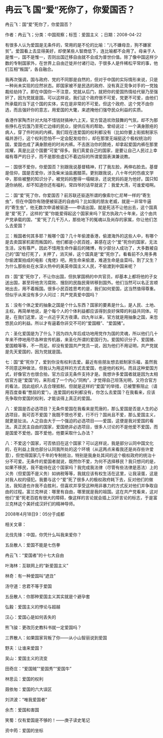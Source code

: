 # 冉云飞  国“爱”死你了，你爱国否？  
  
冉云飞：国“爱”死你了，你爱国否？  
作者：冉云飞；分类：中国观察；标签：爱国主义 ；日期：2008-04-22  
有很多人认为爱国是无条件的，常用的是不伦的比喻：“儿不嫌母丑，狗不嫌家贫”。爱国看上去显得美好，却使某些人智商低下，连比喻都不会用了。母亲于人是惟一，国不是惟一，否则出国迁移自由就不会成为普世价值。除了像中国这样少数的专制国家外，在世界上自由迁徙并付诸行动，于很多人是件稀松平常的事，他们互相“叛国”，各自融合。  
我再次强调，国与政府、党的不同那是自然的，但对于中国的实际情形来说，只是一种尚未实现的应然状态。即国家被不是民选的政府、没有真正竞争对手的一党独裁给劫持了。即在中国你一不注意，党就从后门，就把你的爱国热情给代替乃至强奸了，因为党就是国。可以这样说，我们这个政府很不可爱，党更不可爱，由他们所承载的当下这个国的实体，实在是非常的不可爱。但这个政府、这个党不由你选，而且强奸你的意志，用爱国的大氅，来遮掩他们强夺民众利益的实质。  
香港作家陶杰针对大陆不惜钱财搞神六上天，官方营造欢欣鼓舞的气氛，却不为那些挣扎在饥饿乃至死亡边缘的民众，提供应有的帮助，曾经说过：一个满身脓疮的病人，穿了件时尚的内裤。我们现在连爱国的权利都没有（比如你要上街抵制家乐福并游行，这个权利恐怕不一定会配发给你），却在那里无端挺这个极权统治的国，爱国也成了满身脓疮的时尚内裤。不去医治你的脓疮，却拿起爱国内裤在那里炫耀，真是比这个国要“可爱”得多。我们真爱自己的国家，是要让自己人民过上幸福有尊严的日子，而不是那些虚幻不着边际的所谓爱国表演兼说教。  
一：国很不爱你，你爱国否？别跟我说基督精神，打了我左脸，再伸右脸去。基督是信仰，国是否爱你，涉及柴米油盐酱醋茶。更别跟我说，八十年代的伤痕文学中，那些被整的知识分子，被党妈妈整得一塌糊涂，还说党妈妈是为他好。国只知道你纳税，却不知道你还有福利，常四爷的话早就说了：我爱大清，可谁爱咱啊。  
二：国“爱”死了你，你爱国否？前苏联还驱逐所谓的像索尔仁尼琴一样的“寄生虫”，但在中国你有随便被驱逐的自由吗？比如我的朋友老威，就是一非常牛逼的“寄生虫”，他无数次申请被驱逐——申请出国，就是死活不让他出去，这个国真是“爱”死了，这样的“爱”你能爱得起这个国家来吗？官方执政六十年来，这个由共产党承载的国，“爱”死了几千万人，那些地下的冤魂以及尚存的家属，你让他们怎么去爱国？  
三：叛国者何其多耶？叛哪个国？几十年偷渡香港，偷渡海外的这些人中，有哪个是去卖国家机密而叛国的，他们都是小民百姓，甚感在这个“爱”死你的国家，无法生活，没有尊严，因此不惜用生命作最后的赌博，有少部分人成功了，大多数被自己的“国”给打死了，关押了，消灭掉，这个国真是“爱”死你了。看看前不久用多弗尔偷渡案拍成的电影《鬼佬》吧。用生命来偷渡，难道生命是韭菜吗，割了又生？为什么那些处在水深火热中的美英帝国主义人民，不偷渡到中国来呢？  
四：国“爱”死你了，不让你出国，但执掌国柄的中共官员，却基本上都将他的子女送出国，甚至将他贪污腐败、搜刮的民脂民膏转移到国外。他们当然可以名正言顺地出去，用不着叛国。很多小民百姓思考的是，我们如何爱国，这当然值得尊重。但似乎从来没有多少人问过：共产党真爱中国吗？  
五：没有个体之爱的抽象之国是个什么东西？国家的要素是什么，是人民、土地、主权。再简单地说，是个每个人的个体利益都应该得到良好保障的利益共同体。可是，在我们这里，这一点近乎天方夜谭。四九年以来，官方就是用抽象之国，来忽悠民众的利益。所以才有逼着你非交不可的“爱国粮”、“爱国猪”。  
六：圣化爱国是为了什么？因为四九年后成功地用党作为国的灵魂，所以他们几十年来不停地用尽各种宣传机器，来圣化所谓的爱国行为。爱国知识分子、爱国猪、爱国粮等等，不一而足。却没有爱国共产党员一说，因为他们不用证明，共产党就是先天爱国的，因为党就是国。  
七：国“爱”死你了，爱到你没有权利去爱。最近有些朋友想去抵制家乐福，虽然我不同意这种做法，但我认为用这样的方式去爱国，也是他的权利。而且这种爱国方式，好像官方也很合拍，官方应该无条件支持才是。我想许多爱国者就是因为太相信官方是“爱国”的，来形成了一个内心“同构”，才觉得自己坦荡光明，又符合官方的看法，因此组织人去合理抵制，但就是这样的“爱国”的举措，已被警察阻止（请用百度查看“憋屈的爱”）。连爱国的权利都没有，你怎么去爱国？在我看来，应该先争取你爱国的权利，才能谈得上真正的爱国。  
八：爱国是否必选项目？无条件爱国在我看来是荒唐的，那么爱国是否是人生的必选项目，我可否不爱国？我既不恨也不爱，行不行？国尚且不爱，那么爱国主义，就更是扯淡。人之自由大于一个强迫的必选项目——爱国，这便是我对爱国的看法。真正民主自由的国家，爱国绝非必选项目，很多人讨论的不是他爱不爱国，而是国爱不爱他，国不爱他，他要采取什么办法？  
八：不爱这个国家，可否依旧在这个国家？可以这样说，我是部分认同中国文化的，在利益上我也部分认同我所处的这个环境（从这两点来看我还是尚存些许爱意），但觉得国家几千年的专制统治，特别是我身处其间的这个极权政府的统治十分不可爱。无条件的爱国者就说，既然你不爱，为何不选择移民？我只想问的是，如果不移民，我不能待在这个国家吗？我完成我法律（尽管有些法律是恶法）上的义务（但爱国不是义务）如纳税等等，我就应该有权生活在这里，让我滚蛋，这是对我人权的侵犯。我要与这个“爱”死了很多人的极权政府耗下去，反对他们的做法，我知道也许我不会胜利，但喜欢并享受这种用非暴力的方式反对他们并争取自由的过程。富兰克林说：哪里有自由，哪里就是我的祖国。这在共产党看来，这对他们“爱”死老百姓有很大的障碍，像这样的言论就会插上汉奸言论的标志，于是富兰克林这个美奸成汉奸们的精神导师。  
2008年4月18日9：05分于成都  
  
相关文章：  
北伐先锋：中国，你凭什么叫我来爱你？  
五岳散人：爱国不能是七伤拳  
冉云飞：“爱国者”的十七大自由  
叶海林：互联网上的“新爱国主义”  
林奇：有一种爱国叫“遮丑”  
汤守道：忠君不等于爱国  
五岳散人：你那种爱国主义其实就是个避孕套  
弘毅：爱国主义的悖论与超越  
汉心：爱国心是如何丢失的  
熊飞骏：更改历史教科书就一定爱国吗？  
三界散人：如果国家背叛了你——从小山智丽说到爱国  
野夫：让谁来爱国？  
吴山：爱国主义的流变  
田奇庄：“爱国贼”“爱国秀”“爱国牛”  
林思云：爱国的权利  
聂依匆：爱国的六大误区  
刘洪波：“唯我爱国者”  
余杰：爱国和害国  
笑蜀：仅有爱国是不够的！——庚子读史笔记  
资中筠：爱国的坐标